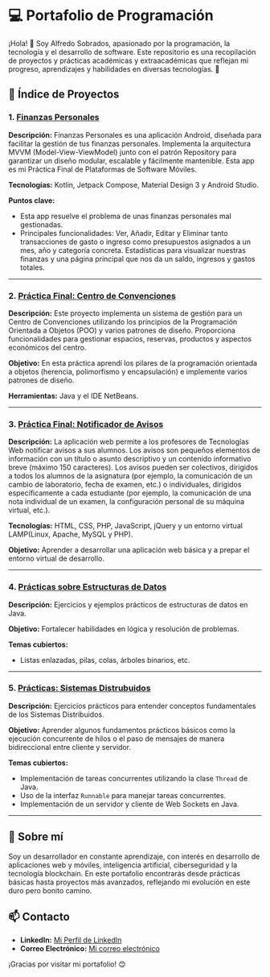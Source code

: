 # 💻 Portafolio de Programación

¡Hola! 👋 Soy Alfredo Sobrados, apasionado por la programación, la tecnología y el desarrollo de software. Este repositorio es una recopilación de proyectos y prácticas académicas y extraacadémicas que reflejan mi progreso, aprendizajes y habilidades en diversas tecnologías. 🚀  

## 📂 Índice de Proyectos

### 1. [Finanzas Personales](https://github.com/asobrados03/Finanzas_Personales)

**Descripción:** Finanzas Personales es una aplicación Android, diseñada para facilitar la gestión de tus finanzas personales. Implementa la arquitectura MVVM (Model-View-ViewModel) junto con el patrón Repository para garantizar un diseño modular, escalable y fácilmente mantenible. Esta app es mi Práctica Final de Plataformas de Software Móviles.  

**Tecnologías:** Kotlin, Jetpack Compose, Material Design 3 y Android Studio. 

**Puntos clave:**  
- Esta app resuelve el problema de unas finanzas personales mal gestionadas.  
- Principales funcionalidades: Ver, Añadir, Editar y Eliminar tanto transacciones de gasto o ingreso como presupuestos asignados a un mes, año y categoría concreta. Estadísticas para visualizar nuestras finanzas y una página principal que nos da un saldo, ingresos y gastos totales.

---

### 2. [Práctica Final: Centro de Convenciones](https://github.com/asobrados03/Practica_FINAL_CentroDeConvenciones)

**Descripción:** Este proyecto implementa un sistema de gestión para un Centro de Convenciones utilizando los principios de la Programación Orientada a Objetos (POO) y varios patrones de diseño. Proporciona funcionalidades para gestionar espacios, reservas, productos y aspectos económicos del centro.  

**Objetivo:** En esta práctica aprendí los pilares de la programación orientada a objetos (herencia, polimorfismo y encapsulación) e implemente varios patrones de diseño. 

**Herramientas:** Java y el IDE NetBeans.  

---

### 3. [Práctica Final: Notificador de Avisos](https://github.com/asobrados03/TWEB-Notificador-Avisos)

**Descripción:** La aplicación web permite a los profesores de Tecnologías Web notificar avisos a sus alumnos. Los avisos son pequeños elementos de información con un título o asunto descriptivo y un contenido informativo breve (máximo 150 caracteres). Los avisos pueden ser colectivos, dirigidos a todos los alumnos de la asignatura (por ejemplo, la comunicación de un cambio de laboratorio, fecha de examen, etc.) o individuales, dirigidos específicamente a cada estudiante (por ejemplo, la comunicación de una nota individual de un examen, la configuración personal de su máquina virtual, etc.). 

**Tecnologías:** HTML, CSS, PHP, JavaScript, jQuery y un entorno virtual LAMP(Linux, Apache, MySQL y PHP).  

**Objetivo:** Aprender a desarrollar una aplicación web básica y a prepar el entorno virtual de desarrollo.   

---

### 4. [Prácticas sobre Estructuras de Datos](https://github.com/asobrados03/Practicas-Programacion-y-Estructuras-de-Datos)

**Descripción:** Ejercicios y ejemplos prácticos de estructuras de datos en Java.  

**Objetivo:** Fortalecer habilidades en lógica y resolución de problemas.  

**Temas cubiertos:**  
- Listas enlazadas, pilas, colas, árboles binarios, etc.

---

### 5. [Prácticas: Sistemas Distrubuidos](https://github.com/asobrados03/Practicas_Sistemas_Distribuidos)

**Descripción:** Ejercicios prácticos para entender conceptos fundamentales de los Sistemas Distribuidos. 

**Objetivo:** Aprender algunos fundamentos prácticos básicos como la ejecución concurrente de hilos o el paso de mensajes de manera bidireccional entre cliente y servidor.

**Temas cubiertos:** 
- Implementación de tareas concurrentes utilizando la clase `Thread` de Java.
- Uso de la interfaz `Runnable` para manejar tareas concurrentes.
- Implementación de un servidor y cliente de Web Sockets en Java.

---

## 🌱 Sobre mí
Soy un desarrollador en constante aprendizaje, con interés en desarrollo de aplicaciones web y móviles, inteligencia artificial, ciberseguridad y la tecnología blockchain. En este portafolio encontrarás desde prácticas básicas hasta proyectos más avanzados, reflejando mi evolución en este duro pero bonito camino.  

## 📫 Contacto
- **LinkedIn:** [Mi Perfil de LinkedIn](https://www.linkedin.com/in/alfredo-sobrados-gonzalez/)  
- **Correo Electrónico:** [Mi correo electrónico](mailto:alfredo.sobrados.gonzalez@gmail.com)

¡Gracias por visitar mi portafolio! 😊


<!-- 
### 3. [App: Nombre de la App](enlace-al-repositorio)
**Descripción:** Un breve resumen de la aplicación.  
**Tecnologías:** Herramientas y lenguajes utilizados.  
**Características destacadas:**  
- Funcionalidades principales de la app.  
- Qué aprendí o implementé nuevo en este proyecto.

### 5. [Proyecto Personal: Nombre del Proyecto](enlace-al-repositorio)
**Descripción:** Explicación breve del proyecto personal.  
**Motivación:** Por qué lo creé y qué buscaba lograr.  
**Tecnologías:** Lista de herramientas y tecnologías utilizadas. 
-->

<!--
**asobrados03/asobrados03** is a ✨ _special_ ✨ repository because its `README.md` (this file) appears on your GitHub profile.

Here are some ideas to get you started:

- 🔭 I’m currently working on ...
- 🌱 I’m currently learning ...
- 👯 I’m looking to collaborate on ...
- 🤔 I’m looking for help with ...
- 💬 Ask me about ...
- 📫 How to reach me: ...
- 😄 Pronouns: ...
- ⚡ Fun fact: ...
-->
